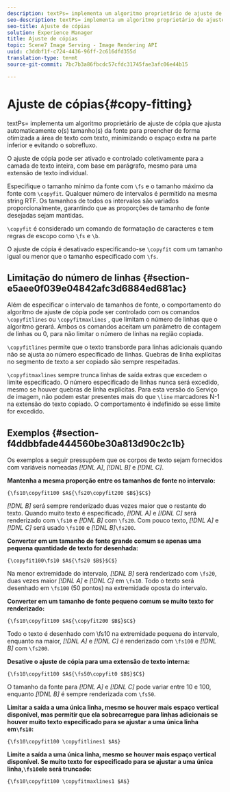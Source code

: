 ```yaml
---
description: textPs= implementa um algoritmo proprietário de ajuste de cópia que ajusta automaticamente o(s) tamanho(s) da fonte para preencher de forma otimizada a área de texto com texto, minimizando o espaço extra na parte inferior e evitando o sobrefluxo.
seo-description: textPs= implementa um algoritmo proprietário de ajuste de cópia que ajusta automaticamente o(s) tamanho(s) da fonte para preencher de forma otimizada a área de texto com texto, minimizando o espaço extra na parte inferior e evitando o sobrefluxo.
seo-title: Ajuste de cópias
solution: Experience Manager
title: Ajuste de cópias
topic: Scene7 Image Serving - Image Rendering API
uuid: c3ddbf1f-c724-4436-96ff-2c616dfd355d
translation-type: tm+mt
source-git-commit: 7bc7b3a86fbcdc57cfdc31745fae3afc06e44b15

---
```



# Ajuste de cópias{#copy-fitting}

textPs= implementa um algoritmo proprietário de ajuste de cópia que ajusta automaticamente o(s) tamanho(s) da fonte para preencher de forma otimizada a área de texto com texto, minimizando o espaço extra na parte inferior e evitando o sobrefluxo.

O ajuste de cópia pode ser ativado e controlado coletivamente para a camada de texto inteira, com base em parágrafo, mesmo para uma extensão de texto individual.

Especifique o tamanho mínimo da fonte com `\fs` e o tamanho máximo da fonte com `\copyfit`. Qualquer número de intervalos é permitido na mesma string RTF. Os tamanhos de todos os intervalos são variados proporcionalmente, garantindo que as proporções de tamanho de fonte desejadas sejam mantidas.

`\copyfit` é considerado um comando de formatação de caracteres e tem regras de escopo como `\fs` e `\b`.

O ajuste de cópia é desativado especificando-se `\copyfit` com um tamanho igual ou menor que o tamanho especificado com `\fs`.

## Limitação do número de linhas {#section-e5aee0f039e04842afc3d6884ed681ac}

Além de especificar o intervalo de tamanhos de fonte, o comportamento do algoritmo de ajuste de cópia pode ser controlado com os comandos `\copyfitlines` ou `\copyfitmaxlines` , que limitam o número de linhas que o algoritmo gerará. Ambos os comandos aceitam um parâmetro de contagem de linhas ou 0, para não limitar o número de linhas na região copiada.

`\copyfitlines` permite que o texto transborde para linhas adicionais quando não se ajusta ao número especificado de linhas. Quebras de linha explícitas no segmento de texto a ser copiado são sempre respeitadas.

`\copyfitmaxlines` sempre trunca linhas de saída extras que excedem o limite especificado. O número especificado de linhas nunca será excedido, mesmo se houver quebras de linha explícitas. Para esta versão do Serviço de imagem, não podem estar presentes mais do que `\line` marcadores N-1 na extensão do texto copiado. O comportamento é indefinido se esse limite for excedido.

## Exemplos {#section-f4ddbbfade444560be30a813d90c2c1b}

Os exemplos a seguir pressupõem que os corpos de texto sejam fornecidos com variáveis nomeadas *[!DNL $A$]*, *[!DNL $B$]* e *[!DNL $C$]*.

**Mantenha a mesma proporção entre os tamanhos de fonte no intervalo:**

`{\fs10\copyfit100 $A${\fs20\copyfit200 $B$}$C$}`

*[!DNL $B$]* será sempre renderizado duas vezes maior que o restante do texto. Quando muito texto é especificado, *[!DNL $A$]* e *[!DNL $C$]* será renderizado com `\fs10` e *[!DNL $B$]* com `\fs20`. Com pouco texto, *[!DNL $A$]* e *[!DNL $C$]* será usado `\fs100` e *[!DNL $B$]*`\fs200`.

**Converter em um tamanho de fonte grande comum se apenas uma pequena quantidade de texto for desenhada:**

`{\copyfit100\fs10 $A${\fs20 $B$}$C$}`

Na menor extremidade do intervalo, *[!DNL $B$]* será renderizado com `\fs20`, duas vezes maior *[!DNL $A$]* e *[!DNL $C$]* em `\fs10`. Todo o texto será desenhado em `\fs100` (50 pontos) na extremidade oposta do intervalo.

**Converter em um tamanho de fonte pequeno comum se muito texto for renderizado:**

`{\fs10\copyfit100 $A${\copyfit200 $B$}$C$}`

Todo o texto é desenhado com \fs10 na extremidade pequena do intervalo, enquanto na maior, *[!DNL $A$]* e *[!DNL $C$]* é renderizado com `\fs100` e *[!DNL $B$]* com `\fs200`.

**Desative o ajuste de cópia para uma extensão de texto interna:**

`{\fs10\copyfit100 $A${\fs50\copyfit0 $B$}$C$}`

O tamanho da fonte para *[!DNL $A$]* e *[!DNL $C$]* pode variar entre 10 e 100, enquanto *[!DNL $B$]* é sempre renderizada com `\fs50`.

**Limitar a saída a uma única linha, mesmo se houver mais espaço vertical disponível, mas permitir que ela sobrecarregue para linhas adicionais se houver muito texto especificado para se ajustar a uma única linha em`\fs10`:**

`{\fs10\copyfit100 \copyfitlines1 $A$}`

**Limite a saída a uma única linha, mesmo se houver mais espaço vertical disponível. Se muito texto for especificado para se ajustar a uma única linha,`\fs10`ele será truncado:**

`{\fs10\copyfit100 \copyfitmaxlines1 $A$}`

